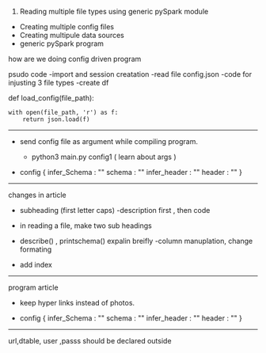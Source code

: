 1. Reading multiple file types using generic pySpark module
- Creating multiple config files
- Creating multipule data sources
- generic pySpark program 


how are we doing config driven program



psudo code
-import and session creatation
-read file config.json 
-code for injusting 3 file types
-create df




def load_config(file_path):

    
    with open(file_path, 'r') as f:
        return json.load(f)





-----------------------------------------------

- send config file as argument while compiling program.
    - python3 main.py config1 ( learn about args )

- config {
    infer_Schema : ""
    schema  : ""
    infer_header : ""
    header : ""
}

--------------------------------------------------
changes in article
- subheading (first letter caps)
-description first , then code
- in  reading a file, make two sub headings 
- describe() , printschema() expalin breifly
-column manuplation, change formating

- add index
---------------------------
program article
- keep hyper links instead of photos.




- config {
    infer_Schema : ""
    schema  : ""
    infer_header : ""
    header : ""
}




--------------------------------------------------------
url,dtable, user ,passs should be declared outside